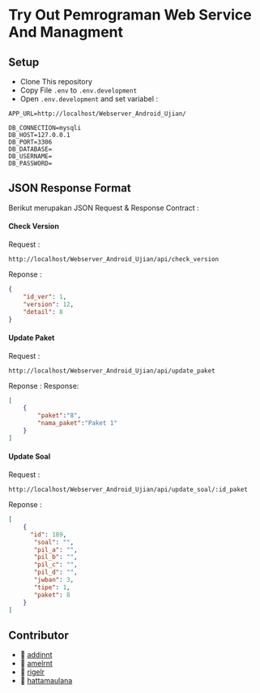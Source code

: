 # Try Out Pemrograman Web Service And Managment

## Setup 
- Clone This repository
- Copy File `.env` to `.env.development`
- Open `.env.development` and set variabel :
```
APP_URL=http://localhost/Webserver_Android_Ujian/

DB_CONNECTION=mysqli
DB_HOST=127.0.0.1
DB_PORT=3306
DB_DATABASE=
DB_USERNAME=
DB_PASSWORD=
```

## JSON Response Format
Berikut merupakan JSON Request & Response Contract :

#### Check Version
Request :

`http://localhost/Webserver_Android_Ujian/api/check_version`

Reponse :
```json
{
    "id_ver": 1,
    "version": 12,
    "detail": 8
}
```

#### Update Paket
Request :

`http://localhost/Webserver_Android_Ujian/api/update_paket`

Reponse :
Response: 
```json
[
    {
        "paket":"8",
        "nama_paket":"Paket 1"
    }
]
```
#### Update Soal
Request :

`http://localhost/Webserver_Android_Ujian/api/update_soal/:id_paket`

Reponse : 
```json
[
    {
      "id": 189,
       "soal": "",
       "pil_a": "",
       "pil_b": "",
       "pil_c": "",
       "pil_d": "",
       "jwban": 3,
       "tipe": 1,
       "paket": 8
    }
]
```

## Contributor
- :girl: [addinnt](https://github.com/addinnt)
- :girl: [amelrnt](https://github.com/amelrnt)
- :girl: [rigelr](https://github.com/rigelr)
- :boy: [hattamaulana](https://github.com/hattamaulana)